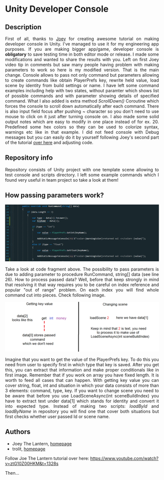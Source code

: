 # Unity Developer Console
 
## Description
<p align="justify">
 First of all, thanks to <a href="https://github.com/joeythelantern" target="_blank">Joey</a> for creating awesome tutorial on making developer console in Unity. I've managed to use it for my engineering app purposes. If you are making bigger app/game, developer console is <strong>obligatory</strong> to save testing time in both editor mode or release. I made some modifications and wanted to share the results with you. Left on first Joey video tip in comments but saw many people having problem with making parameters to work so here is my modified version. That is the main change. Console allows to pass not only command but parameters allowing to create commands like obtain PlayerPrefs key, rewrite held value, load scene by identity from build settings or name. I have left some command examples including help with two states, without paramter which shows list of possible commands and with parameter showing details of specified command. What I also added is extra method <em>ScrollDown()</em> Coroutine which forces the console to scroll down automatically after each command. There is also input field focus after pushing ~ character so you don't need to use mouse to click on it just after turning console on. I also made some solid output notes which are easy to modify in one place instead of for ex. 20. Predefined some hex colors so they can be used to colorize syntax, warnings etc like in that example. I did not feed console with Debug messages but you can easily do it by yourself following Joey's second part of the tutorial <a href="https://youtu.be/isURlDFyxe0?list=PLdSnLYEzOTtrlPwmaYkkPmRYMrVRDVeTI" target="_blank">over here</a> and adjusting code.
</p>

## Repository info
<p align="justify">
Repository consists of Unity project with one template scene allowing to test console and scripts directory. I left some example commands which I found very useful in team project so take a look at them! 
</p>

## How passing parameters work?

<p align="center">
<img src="https://github.com/trolit/unity-dev-console/blob/master/images/codeFrag.PNG" alt="Code fragment" width="780px"></img>
</p>

<p align="justify">
Take a look at code fragment above. The possibility to pass parameters is due to adding parameter to procedure RunCommand, string[] data (see line 26). How to process passed data? Well, before that keep strongly in mind that resolving it that way requires you to be careful on index reference and popular "out of range" problem. On each index you will find whole command cut into pieces. Check following image. 
</p>

<p align="center">
<img src="https://github.com/trolit/unity-dev-console/blob/master/images/examples.PNG" alt="Examples" width="780px"></img>
</p>

<p align="justify">
Imagine that you want to get the value of the PlayerPrefs key. To do this you need from user to specify first in which type that key is saved. After you get this, you can extract that information and make proper conditionals like in first image. Remember that if you work on array you have fixed length. It is worth to feed all cases that can happen. With getting key value you can cover string, float, int and situation in which your data consists of more than 3 elements: command, type, key. If you want to change scene you need to be aware that before you use LoadSceneAsync(int sceneBuildIndex) you have to extract text under data[1] which stands for identity and convert it into expected type. Instead of making two scripts: <em>loadById</em> and <em>loadByName</em> in repository you will find one that cover both situations but first checks whether user passed Id or scene name.   
</p>



## Authors
- Joey The Lantern, <a href="https://github.com/joeythelantern">homepage</a>
- trolit, <a href="https://trolit.github.io/">homepage</a>


Follow Joe The Lantern tutorial over here:
https://www.youtube.com/watch?v=ztG10Z00HKM&t=1328s


Then...
